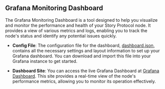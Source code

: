 ## Grafana Monitoring Dashboard

The Grafana Monitoring Dashboard is a tool designed to help you visualize and monitor the performance and health of your Story Protocol node. It provides a view of various metrics and logs, enabling you to track the node's status and identify any potential issues quickly.

- **Config File**: The configuration file for the dashboard, [dashboard.json](https://github.com/Aldebaranode/monitoring-dashboard/blob/main/story/dashboard.json), contains all the necessary settings and layout information to set up your Grafana dashboard. You can download and import this file into your Grafana instance to get started.

- **Dashboard Site**: You can access the live Grafana Dashboard at [Grafana Dashboard](https://grafana.aldebaranode.xyz/story). This site provides a real-time view of the node's performance metrics, allowing you to monitor its operation effectively.